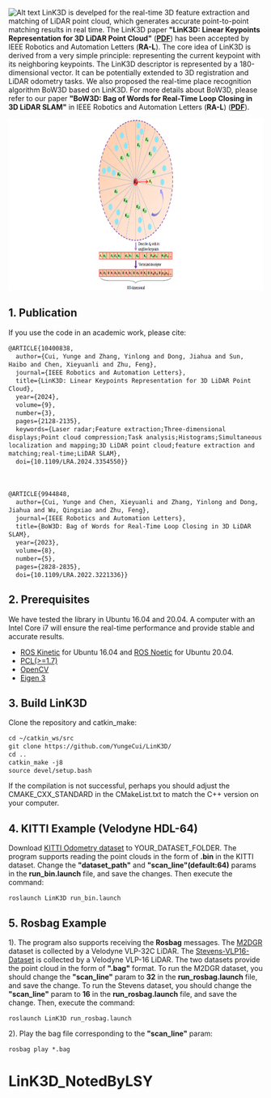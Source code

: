 
![Alt text](fig/LinK3D_video.gif)
LinK3D is develped for the real-time 3D feature extraction and matching of LiDAR point cloud, which generates accurate point-to-point matching results in real time. The LinK3D paper **"LinK3D: Linear Keypoints Representation for 3D LiDAR Point Cloud"** (**[PDF](https://arxiv.org/pdf/2206.05927.pdf)**) has been accepted by IEEE Robotics and Automation Letters (**RA-L**). The core idea of LinK3D is derived from a very simple principle: representing the current keypoint with its neighboring keypoints. The LinK3D descriptor is represented by a 180-dimensional vector. It can be potentially extended to 3D registration and LiDAR odometry tasks. We also proposed the real-time place recognition algorithm BoW3D based on LinK3D. For more details about BoW3D, please refer to our paper **"BoW3D: Bag of Words for Real-Time Loop Closing in 3D LiDAR SLAM"** in IEEE Robotics and Automation Letters (**RA-L**) (**[PDF](https://arxiv.org/pdf/2208.07473.pdf)**).

<div align=center><img width="1800" height="340" src="fig/coreIdea.png"/></div>


## 1. Publication
If you use the code in an academic work, please cite:

    @ARTICLE{10400838,
      author={Cui, Yunge and Zhang, Yinlong and Dong, Jiahua and Sun, Haibo and Chen, Xieyuanli and Zhu, Feng},
      journal={IEEE Robotics and Automation Letters}, 
      title={LinK3D: Linear Keypoints Representation for 3D LiDAR Point Cloud}, 
      year={2024},
      volume={9},
      number={3},
      pages={2128-2135},
      keywords={Laser radar;Feature extraction;Three-dimensional displays;Point cloud compression;Task analysis;Histograms;Simultaneous localization and mapping;3D LiDAR point cloud;feature extraction and matching;real-time;LiDAR SLAM},
      doi={10.1109/LRA.2024.3354550}}



    @ARTICLE{9944848,
      author={Cui, Yunge and Chen, Xieyuanli and Zhang, Yinlong and Dong, Jiahua and Wu, Qingxiao and Zhu, Feng},
      journal={IEEE Robotics and Automation Letters}, 
      title={BoW3D: Bag of Words for Real-Time Loop Closing in 3D LiDAR SLAM}, 
      year={2023},
      volume={8},
      number={5},
      pages={2828-2835},
      doi={10.1109/LRA.2022.3221336}}

## 2. Prerequisites
We have tested the library in Ubuntu 16.04 and 20.04. A computer with an Intel Core i7 will ensure the real-time performance and provide stable and accurate results.
 
- [ROS Kinetic](http://wiki.ros.org/kinetic/Installation/Ubuntu) for Ubuntu 16.04 and [ROS Noetic](https://wiki.ros.org/noetic/Installation/Ubuntu) for Ubuntu 20.04.
- [PCL(>=1.7)](https://github.com/PointCloudLibrary/pcl)
- [OpenCV](https://github.com/opencv/opencv)
- [Eigen 3](https://eigen.tuxfamily.org/dox/)

## 3. Build LinK3D
Clone the repository and catkin_make: 

    cd ~/catkin_ws/src
    git clone https://github.com/YungeCui/LinK3D/
    cd ..
    catkin_make -j8
    source devel/setup.bash

If the compilation is not successful, perhaps you should adjust the CMAKE_CXX_STANDARD in the CMakeList.txt to match the C++ version on your computer.

## 4. KITTI Example (Velodyne HDL-64)
Download [KITTI Odometry dataset](https://www.cvlibs.net/datasets/kitti/eval_odometry.php) to YOUR_DATASET_FOLDER. The program supports reading the point clouds in the form of **.bin** in the KITTI dataset. Change the **"dataset_path"** and **"scan_line"(default:64)** params in the **run_bin.launch** file, and save the changes. Then execute the command:

    roslaunch LinK3D run_bin.launch

## 5. Rosbag Example 
1).  The program also supports receiving the **Rosbag** messages. The [M2DGR](https://github.com/SJTU-ViSYS/M2DGR) dataset is collected by a Velodyne VLP-32C LiDAR. The [Stevens-VLP16-Dataset](https://github.com/TixiaoShan/Stevens-VLP16-Dataset) is collected by a Velodyne VLP-16 LiDAR. The two datasets provide the point cloud in the form of **".bag"** format. To run the M2DGR dataset, you should change the **"scan_line"** param to **32** in the **run_rosbag.launch** file, and save the change. To run the Stevens dataset, you should change the **"scan_line"** param to **16** in the **run_rosbag.launch** file, and save the change. Then, execute the command:

    roslaunch LinK3D run_rosbag.launch

2).  Play the bag file corresponding to the **"scan_line"** param:

    rosbag play *.bag
# LinK3D_NotedByLSY
